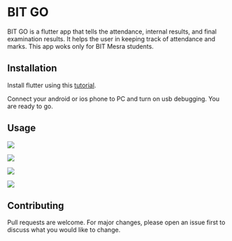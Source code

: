 # BIT GO

BIT GO is a flutter app that tells the attendance, internal results, and final examination results. It helps the user in keeping track of attendance and marks. This app woks only for BIT Mesra students.

## Installation

Install flutter using this [tutorial](https://flutter.dev/docs/get-started/install).

Connect your android or ios phone to PC and turn on usb debugging.
You are ready to go.

## Usage

![](readmeImages/home.jpg)

![](readmeImages/login)

![](readmeImages/navigate.png)

![](readmeImages/Result.png)


## Contributing
Pull requests are welcome. For major changes, please open an issue first to discuss what you would like to change.

